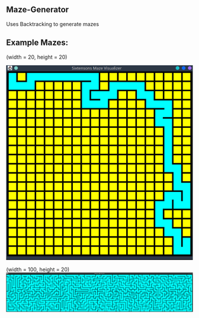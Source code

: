 <h2>Maze-Generator</h2>
Uses Backtracking to generate mazes

<h2>Example Mazes:</h2>

(width = 20, height = 20)

![Maze](maze_gen.gif)

(width = 100, height = 20)
![Maze](maze_2.png)
